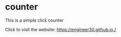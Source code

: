 # counter

This is a simple click counter

Click to visit the website:  https://engineer30.github.io./
